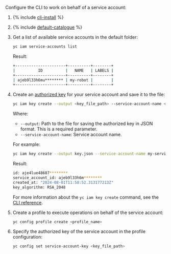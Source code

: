 Configure the CLI to work on behalf of a service account:

1. {% include [cli-install](cli-install.md) %}
1. {% include [default-catalogue](default-catalogue.md) %}
1. Get a list of available service accounts in the default folder:

    ```bash
    yc iam service-accounts list
    ```

    Result:

    ```bash
    +----------------------+----------+--------+
    |          ID          |   NAME   | LABELS |
    +----------------------+----------+--------+
    | ajeb9l33h6mu******** | my-robot |        |
    +----------------------+----------+--------+
    ```

1. Create an [authorized key](../iam/concepts/authorization/key.md) for your service account and save it to the file:

    ```bash
    yc iam key create --output <key_file_path> --service-account-name <service_account_name>
    ```

    Where:

    * `--output`: Path to the file for saving the authorized key in JSON format. This is a required parameter.
    * `--service-account-name`: Service account name.

     For example:

     ```bash
     yc iam key create --output key.json --service-account-name my-service-account
     ```

     Result:

     ```bash
     id: aje4lue48687********
     service_account_id: ajeb9l33h6m********
     created_at: "2024-08-01T11:58:52.313177213Z"
     key_algorithm: RSA_2048
     ```

    For more information about the `yc iam key create` command, see the [CLI reference](../cli/cli-ref/managed-services/iam/service-account/create.md).

1. Create a profile to execute operations on behalf of the service account:

    ```bash
    yc config profile create <profile_name>
    ```

1. Specify the authorized key of the service account in the profile configuration:

    ```bash
    yc config set service-account-key <key_file_path>
    ```